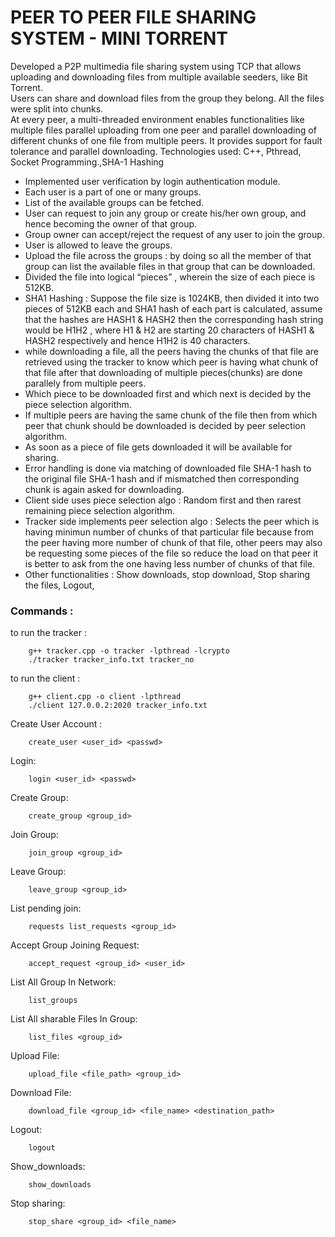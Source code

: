 # PEER TO PEER FILE SHARING SYSTEM - MINI TORRENT
Developed a P2P multimedia file sharing system using TCP that allows uploading and downloading files from multiple available seeders, like Bit Torrent.  
Users can share and download files from the group they belong. All the files were split into chunks.  
At every peer, a multi-threaded environment enables functionalities like multiple files parallel uploading from one peer and parallel downloading of different chunks of one file from multiple peers. It provides support for fault tolerance and parallel downloading. Technologies used: C++, Pthread, Socket Programming.,SHA-1 Hashing

- Implemented user verification by login authentication module.
- Each user is a part of one or many groups.
- List of the available groups can be fetched.
- User can request to join any group or create his/her own group, and hence becoming the owner of that group.
- Group owner can accept/reject the request of any user to join the group.
- User is allowed to leave the groups.
- Upload the file across the groups : by doing so all the member of that group can list the available files in that group that can be downloaded.
- Divided the file into logical “pieces” , wherein the size of each piece is 512KB.
- SHA1 Hashing : Suppose the file size is 1024KB, then divided it into two pieces of 512KB each and SHA1 hash of each part is calculated, assume that the hashes are HASH1 & HASH2 then the corresponding hash string would be H1H2 , where H1 & H2 are starting 20 characters of HASH1 & HASH2 respectively and hence H1H2 is 40 characters.
- while downloading a file, all the peers having the chunks of that file are retrieved using the tracker to know which peer is having what chunk of that file after that downloading of multiple pieces(chunks) are done parallely from multiple peers.
- Which piece to be downloaded first and which next is decided by the piece selection algorithm.
- If multiple peers are having the same chunk of the file then from which peer that chunk should be downloaded is decided by peer selection algorithm.
- As soon as a piece of file gets downloaded it will be available for sharing.
- Error handling is done via matching of downloaded file SHA-1 hash to the original file SHA-1 hash and if mismatched then corresponding chunk is again asked for downloading.
- Client side uses piece selection algo : Random first and then rarest remaining piece selection algorithm.
- Tracker side implements peer selection algo : Selects the peer which is having minimun number of chunks of that particular file because from the peer having more number of chunk of that file, other peers may also be requesting some pieces of the file so reduce the load on that peer it is better to ask from the one having less number of chunks of that file.
- Other functionalities : Show downloads, stop download, Stop sharing the files, Logout,


### Commands : 

to run the tracker :

		g++ tracker.cpp -o tracker -lpthread -lcrypto
		./tracker tracker_info.txt tracker_no
		
to run the client :
		
		g++ client.cpp -o client -lpthread
		./client 127.0.0.2:2020 tracker_info.txt
		
Create User Account : 

		create_user <user_id> <passwd>
Login: 

  		login <user_id> <passwd>
Create Group: 
		
		create_group <group_id>
Join Group: 

		join_group <group_id>
Leave Group: 

		leave_group <group_id>
List pending join: 
	
		requests list_requests <group_id>
Accept Group Joining Request: 

		accept_request <group_id> <user_id>
List All Group In Network: 

		list_groups
List All sharable Files In Group: 

		list_files <group_id>
		
Upload File: 

		upload_file <file_path> <group_id>
Download File: 

		download_file <group_id> <file_name> <destination_path>
Logout: 

		logout
Show_downloads: 
	
		show_downloads
Stop sharing: 

		stop_share <group_id> <file_name>
		
		


